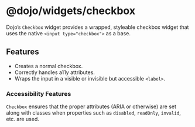 <span class="citation" data-cites="dojo/widgets/checkbox"><span class="citation" data-cites="dojo/widgets/checkbox"><span class="citation" data-cites="dojo/widgets/checkbox">@dojo/widgets/checkbox</span></span></span>
=========================================================================================================================================================================================================================

Dojo’s `Checkbox` widget provides a wrapped, styleable checkbox widget that uses the native `<input type="checkbox">` as a base.

Features
--------

-   Creates a normal checkbox.
-   Correctly handles a11y attributes.
-   Wraps the input in a visible or invisible but accessible `<label>`.

### Accessibility Features

`Checkbox` ensures that the proper attributes (ARIA or otherwise) are set along with classes when properties such as `disabled`, `readOnly`, `invalid`, etc. are used.
